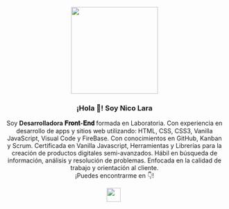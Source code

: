 

<p align="center" width="300">
  <img align="center" width="200" src="https://cdn-icons-png.flaticon.com/512/4883/4883476.png" />
   <h3 align="center">¡Hola 👋! Soy Nico Lara</h3>
</p>

<p align="center">Soy <strong>Desarrolladora 𝐅𝐫𝐨𝐧𝐭-𝐄𝐧𝐝</strong> formada en Laboratoria. Con experiencia en desarrollo de apps y sitios web utilizando: HTML, CSS, CSS3, Vanilla JavaScript, Visual Code y FireBase. Con conocimientos en GitHub, Kanban y Scrum.
Certificada en Vanilla Javascript, Herramientas y Librerías para la creación de productos digitales semi-avanzados. Hábil en búsqueda de información, análisis y resolución de problemas. Enfocada en la calidad de trabajo y orientación al cliente.<br />¡Puedes encontrarme en 👇!</p>
<p align="center">
   <a href="https://www.linkedin.com/in/nicole-patricia-lara-abarca-39437653/" style='margin-right:4px'>
    <img align="center" width="32"  src="https://cdn-icons-png.flaticon.com/512/1409/1409945.png" />
  </a>
  
